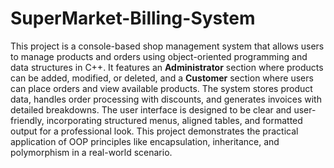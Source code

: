 # SuperMarket-Billing-System
This project is a console-based shop management system that allows users to manage products and orders using object-oriented programming and data structures in C++. It features an **Administrator** section where products can be added, modified, or deleted, and a **Customer** section where users can place orders and view available products. The system stores product data, handles order processing with discounts, and generates invoices with detailed breakdowns. The user interface is designed to be clear and user-friendly, incorporating structured menus, aligned tables, and formatted output for a professional look. This project demonstrates the practical application of OOP principles like encapsulation, inheritance, and polymorphism in a real-world scenario.
